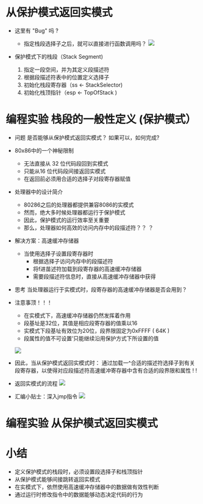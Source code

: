 # 从保护模式返回实模式
- 这里有 "Bug" 吗 ?
    - 指定栈段选择子之后，就可以直接进行函数调用吗？
    ![](_v_images_/.png)

- 保护模式下的栈段（Stack Segment)
    1. 指定一段空间，并为其定义段描述符
    2. 根据段描述符表中的位置定义选择子
    3. 初始化栈段寄存器（ss ← StackSelector)
    4. 初始化栈顶指针（esp ← TopOfStack )

# 编程实验 栈段的一般性定义 (保护模式）

- 问题
    是否能够从保护模式返回实模式？
    如果可以，如何完成?

- 80x86中的一个神秘限制
    - 无法直接从 32 位代码段回到实模式
    - 只能从16 位代码段间接返回实模式
    - 在返回前必须用合适的选择子对段寄存器赋值

- 处理器中的设计简介
    - 80286之后的处理器都提供兼容8086的实模式
    - 然而，绝大多时候处理器都运行于保护模式
    - 因此，保护模式的运行效率至关重要
    - 那么，处理器如何高效的访问内存中的段描述符？？ ？

- 解决方案：高速缓冲存储器
    - 当使用选择子设置段寄存器时
        - 根据选择子访问内存中的段描述符
        - 将f进苗述符加载到段寄存器的高速缓冲存储器
        - 需要段描述符信息时，直接从高速缓冲存储器中获得

- 思考
    当处理器运行于实模式时，段寄存器的高速缓冲存储器是否会用到？

- 注意事顶！！！
    - 在实模式下，高速缓冲存储器仍然发挥着作用
    - 段基址是32位，其值是相应段寄存器的值乘以16
    - 实模式下段基址有效位为20位，段界限固定为0xFFFF ( 64K )
    - 段属性的值不可设置’只能继续沿用保护方式下所设置的值

    ![](_v_images_/.png)

- 因此，当从保护模式返回实模式时：
    通过加载一^合适的描述符选择子到有关段寄存器，以使得对应段描述符高速缓冲寄存器中含有合适的段界限和属性 ! !

- 返回实模式的流程
    ![](_v_images_/.png)


- 汇编小贴士：深入jmp指令
    ![](_v_images_/.png)

# 编程实验 从保护模式返回实模式

# 小结
- 定义保护模式的栈段时，必须设置段选择子和栈顶指针
- 从保护模式能够间接跳转返回实模式
- 在实模式下，依然使用高速缓冲存储器中的数据做有效性判断
- 通过运行时修改指令中的数据能够动态决定代码的行为

